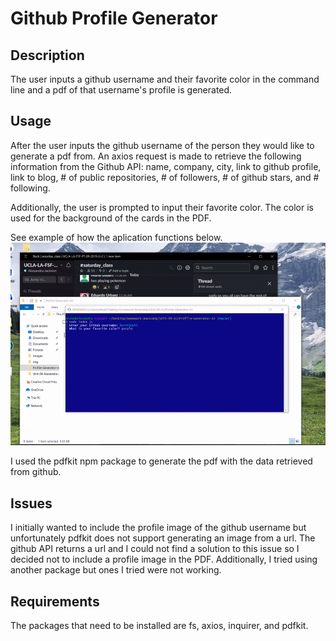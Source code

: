 # Github Profile Generator

## Description

The user inputs a github username and their favorite color in the command line and a pdf of that username's profile is generated. 

## Usage

After the user inputs the github username of the person they would like to generate a pdf from. An axios request is made to retrieve the following information from the Github API: name, company, city, link to github profile, link to blog, # of public repositories, # of followers, # of github stars, and # following. 

Additionally, the user is prompted to input their favorite color. The color is used for the background of the cards in the PDF. 

See example of how the aplication functions below. 
![Pdf profile generator](Profile-Generator.gif)

I used the pdfkit npm package to generate the pdf with the data retrieved from github. 

## Issues

 I initially wanted to include the profile image of the github username but unfortunately pdfkit does not support generating an image from a url. The github API returns a url and I could not find a solution to this issue so I decided not to include a profile image in the PDF. Additionally, I tried using another package but ones I tried were not working. 

## Requirements

The packages that need to be installed are fs, axios, inquirer, and pdfkit. 

